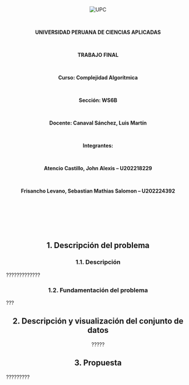 <br>
<br>
<br>

<p align="center">
  <img src="https://github.com/JohnAl14/TP-Complejidad-Algoritmica/blob/main/AlgComplexTF/archivos/upc.png" alt="UPC">
</p>

<br>

<p align="center"><strong>UNIVERSIDAD PERUANA DE CIENCIAS APLICADAS</strong></p>

<br>

<p align="center"><strong>TRABAJO FINAL</strong></p>

<br>

<p align="center"><strong>Curso: Complejidad Algorítmica</strong></p>

<br>

<p align="center"><strong>Sección: WS6B</strong></p>

<br>

<p align="center"><strong>Docente: Canaval Sánchez, Luis Martín</strong></p>

<br>

<p align="center"><strong>Integrantes:</strong></p>

<br>

<p align="center"><strong>Atencio Castillo, John Alexis – U202218229</strong></p>

<br>

<p align="center"><strong> Frisancho Levano, Sebastian Mathias Salomon – U202224392</strong></p>

<br>
<br>

<div style="text-align: center;">
<br>
<br>
<br>

## 1. Descripción del problema

### 1.1. Descripción

<div style="text-align: justify;">

?????????????

</div>

### 1.2. Fundamentación del problema

<div style="text-align: justify;">

???

</div>

## 2. Descripción y visualización del conjunto de datos

?????

## 3. Propuesta

<div style="text-align: justify;">

?????????

<br>
<br>
<br>
<br>
<br>

